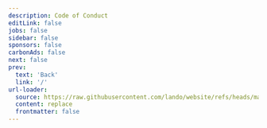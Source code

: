 ```yaml
---
description: Code of Conduct
editLink: false
jobs: false
sidebar: false
sponsors: false
carbonAds: false
next: false
prev:
  text: 'Back'
  link: '/'
url-loader:
  source: https://raw.githubusercontent.com/lando/website/refs/heads/main/coc/index.md
  content: replace
  frontmatter: false
---
```

